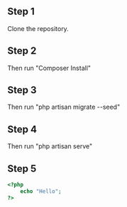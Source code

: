 ## Step 1
Clone the repository.

## Step 2
Then run "Composer Install"

## Step 3
Then run "php artisan migrate --seed"

## Step 4
Then run "php artisan serve"

## Step 5

```php
<?php
    echo "Hello";
?>
